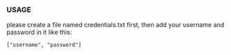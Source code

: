 ### USAGE

please create a file named credentials.txt first, then add your username and password in it like this:
```txt
["username", "password"]
```

